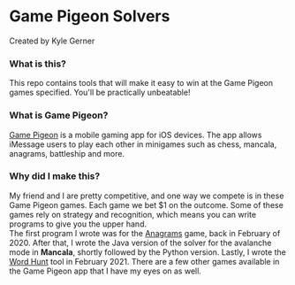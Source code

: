# Game Pigeon Solvers  
Created by Kyle Gerner  
### What is this?  
This repo contains tools that will make it easy to win at the Game Pigeon games specified. You'll be practically unbeatable! 
### What is Game Pigeon?
[Game Pigeon](https://en.wikipedia.org/wiki/GamePigeon) is a mobile gaming app for iOS devices. The app allows iMessage users to play each other in minigames such as chess, mancala, anagrams, battleship and more.  

### Why did I make this?
My friend and I are pretty competitive, and one way we compete is in these Game Pigeon games. Each game we bet $1 on the outcome. Some of these games rely on strategy and recognition, which means you can write programs to give you the upper hand.  
The first program I wrote was for the [Anagrams](https://github.com/k-gerner/Game-Pigeon-Solvers/tree/master/Anagrams%20Tool) game, back in February of 2020. After that, I wrote the Java version of the solver for the avalanche mode in **Mancala**, shortly followed by the Python version. Lastly, I wrote the [Word Hunt](https://github.com/k-gerner/Game-Pigeon-Solvers/tree/master/Word%20Hunt%20Tool) tool in February 2021. There are a few other games available in the Game Pigeon app that I have my eyes on as well.